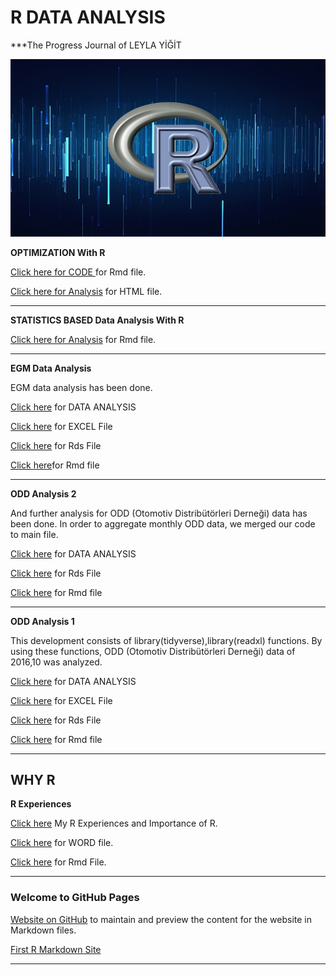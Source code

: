 
# R DATA ANALYSIS

***The Progress Journal of LEYLA YİĞİT

![Screenshot](765242_2578.jpg)


**OPTIMIZATION With R**

[Click here for CODE ](https://github.com/DATALOVERVISUALIZER/LEYLAS_REPO_BIGDATA_R/blob/master/R/OptimizationWithR/Optimizationwith_R_Examples.Rmd) for Rmd file.

[Click here for Analysis](R/OptimizationWithR/Optimizationwith_R_Examples.html) for HTML file.

***

**STATISTICS BASED Data Analysis With R**

[Click here for Analysis](https://github.com/DATALOVERVISUALIZER/LEYLAS_REPO_BIGDATA/blob/master/R/Exercise5.Rmd) for Rmd file.

***

**EGM Data Analysis**

EGM data analysis has been done. 

[Click here](R/Exercise4/EGM__Pension_Monitoring_Center__Data_Analysis.html) for DATA ANALYSIS

[Click here](https://github.com/DATALOVERVISUALIZER/LEYLAS_REPO_BIGDATA/blob/master/R/Exercise4/egm_example_data.xlsx) for EXCEL File

[Click here](https://github.com/DATALOVERVISUALIZER/LEYLAS_REPO_BIGDATA/blob/master/R/Exercise4/egm_data.rds) for Rds File

[Click here](https://github.com/DATALOVERVISUALIZER/LEYLAS_REPO_BIGDATA/blob/master/R/Exercise4/EGM_Data_Analysis.Rmd)for Rmd file

***

**ODD Analysis 2**

And further analysis for ODD (Otomotiv Distribütörleri Derneği) data has been done. In order to aggregate monthly ODD data, we merged our code to main file.

[Click here](R/Exercise3/RMarkdown-Homework-ODD_Sales_Aggregate.html) for DATA ANALYSIS

[Click here](https://github.com/DATALOVERVISUALIZER/LEYLAS_REPO_BIGDATA/blob/master/R/Exercise3/car_data_aggregate.rds) for Rds File

[Click here](https://github.com/DATALOVERVISUALIZER/LEYLAS_REPO_BIGDATA/blob/master/R/Exercise3/RMarkdown-Homework-ODD_Sales_Aggregate.Rmd) for Rmd file

***

**ODD Analysis 1**

This development consists of library(tidyverse),library(readxl) functions. By using these functions, ODD (Otomotiv Distribütörleri Derneği) data of 2016,10 was analyzed.

[Click here](R/Exercise2/RMarkdown-Homework-ODDAnalysis_Assignment2.html) for DATA ANALYSIS

[Click here](https://github.com/DATALOVERVISUALIZER/LEYLAS_REPO_BIGDATA/blob/master/R/Exercise2/odd_retail_sales_2016_10.xlsx) for EXCEL File

[Click here](https://github.com/DATALOVERVISUALIZER/LEYLAS_REPO_BIGDATA/blob/master/R/Exercise2/car_data_oct_16.rds) for Rds File

[Click here](https://github.com/DATALOVERVISUALIZER/LEYLAS_REPO_BIGDATA/blob/master/R/Exercise2/RMarkdown-Homework-ODDAnalysis_Assignment2.Rmd) for Rmd file

***
## WHY R
**R Experiences**

[Click here](R/Exercise1/RMarkdown-Homework-Rexamples_Assignment1.html) My R Experiences and Importance of R.

[Click here](https://github.com/DATALOVERVISUALIZER/LEYLAS_REPO_BIGDATA/blob/master/R/Exercise1/RMarkdown-Homework.docx) for WORD file.

[Click here](https://github.com/DATALOVERVISUALIZER/LEYLAS_REPO_BIGDATA/blob/master/R/Exercise1/RMarkdown-Homework-Rexamples_Assignment1.Rmd) for Rmd File.

***

### Welcome to GitHub Pages

[Website on GitHub](C:\Users\Kafein\Documents\github2\DATALOVERVISUALIZER\LEYLAS_REPO_BIGDATA/index.md) to maintain and preview the content for the website in Markdown files.

[First R Markdown Site](file:///C:/Users/Kafein/Documents/github2/DATALOVERVISUALIZER/LEYLAS_REPO_BIGDATA/R/Exercise0/RMarkdown-Homework-Assignment0.html)

***
